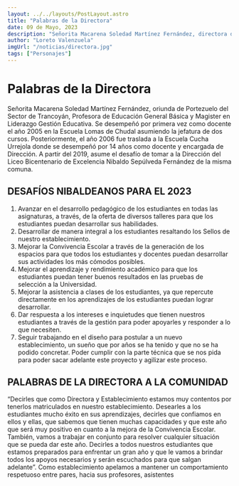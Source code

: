 ```yaml
---
layout: ../../layouts/PostLayout.astro
title: "Palabras de la Directora"
date: 09 de Mayo, 2023
description: "Señorita Macarena Soledad Martínez Fernández, directora del establecimiento nos da algunas palabras por su pasar por Portezuelo."
author: "Loreto Valenzuela"
imgUrl: "/noticias/directora.jpg"
tags: ["Personajes"]
---
```


# Palabras de la Directora

Señorita Macarena Soledad Martínez Fernández, oriunda de Portezuelo del Sector de Trancoyán, Profesora de Educación General Básica y Magister en Liderazgo Gestión Educativa. Se desempeñó por primera vez como docente el año 2005 en la Escuela Lomas de Chudal asumiendo la jefatura de dos cursos. Posteriormente, el año 2006 fue traslada a la Escuela Cucha Urrejola donde se desempeñó por 14 años como docente y encargada de Dirección. A partir del 2019, asume el desafío de tomar a la Dirección del Liceo Bicentenario de Excelencia Nibaldo Sepúlveda Fernández de la misma comuna.

## DESAFÍOS NIBALDEANOS PARA EL 2023

1. Avanzar en el desarrollo pedagógico de los estudiantes en todas las asignaturas, a través, de la oferta de diversos talleres para que los estudiantes puedan desarrollar sus habilidades.
2. Desarrollar de manera integral a los estudiantes resaltando los Sellos de nuestro establecimiento.
3. Mejorar la Convivencia Escolar a través de la generación de los espacios para que todos los estudiantes y docentes puedan desarrollar sus actividades los más cómodos posibles.
4. Mejorar el aprendizaje y rendimiento académico para que los estudiantes puedan tener buenos resultados en las pruebas de selección a la Universidad.
5. Mejorar la asistencia a clases de los estudiantes, ya que repercute directamente en los aprendizajes de los estudiantes puedan lograr desarrollar.
6. Dar respuesta a los intereses e inquietudes que tienen nuestros estudiantes a través de la gestión para poder apoyarles y responder a lo que necesiten.
7. Seguir trabajando en el diseño para postular a un nuevo establecimiento, un sueño que por años se ha tenido y que no se ha podido concretar. Poder cumplir con la parte técnica que se nos pida para poder sacar adelante este proyecto y agilizar este proceso.

## PALABRAS DE LA DIRECTORA A LA COMUNIDAD

“Decirles que como Directora y Establecimiento estamos muy contentos por tenerlos matriculados en nuestro establecimiento. Desearles a los estudiantes mucho éxito en sus aprendizajes, decirles que confiamos en ellos y ellas, que sabemos que tienen muchas capacidades y que este año que será muy positivo en cuanto a la mejora de la Convivencia Escolar. También, vamos a trabajar en conjunto para resolver cualquier situación que se pueda dar este año. Decirles a todos nuestros estudiantes que estamos preparados para enfrentar un gran año y que le vamos a brindar todos los apoyos necesarios y serán escuchados para que salgan adelante”.
Como establecimiento apelamos a mantener un comportamiento respetuoso entre pares, hacia sus profesores, asistentes
